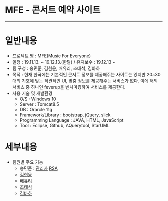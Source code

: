 # MFE - 콘서트 예약 사이트
-----


# 일반내용
* 프로젝트 명 : MFE(Music For Everyone)
* 일정 : 19.11.13. ~ 19.12.13.(한달) / 유지보수 : 19.12.13 ~
* 팀 구성 : 송민준, 김현윤, 배유리, 조태석, 김바하
* 목적 : 현재 한국에는 기본적인 콘서트 정보를 제공해주는 사이트는 있지만 20~30대의 기호에 맞는 직관적인 UI,
         맞춤 정보를 제공해주는 서비스가 없다. 이에 해외 서비스 중 하나인 feverup을 벤치마킹하여 서비스를 제공한다.
* 사용 기술 및 개발환경
   - O/S : Windows 10
   - Server : Tomcat8.5
   - DB : Orarcle 11g
   - Framework/Library : bootstrap, jQuery, slick
   - Programming Language : JAVA, HTML, JavaScript
   - Tool : Eclipse, Github, AQuerytool, StarUML
# 세부내용
* 팀원별 주요 기능
   - 송민준 : [관리자](./src/mvc/member/action/ListAction.java) [RSA](./src/mvc/member/action/LoginProcessAction.java)
   - [김현윤](./src)
   - [배유리](./src)
   - [조태석](./src)
   - [김바하](./src)
